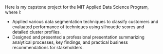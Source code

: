 Here is my capstone project for the MIT Applied Data Science Program, where I:
- Applied various data segmentation techniques to classify customers and evaluated performance of techniques using silhouette scores and detailed cluster profiles.
- Designed and presented a professional presentation summarizing analytical processes, key findings, and practical business recommendations for stakeholders.
